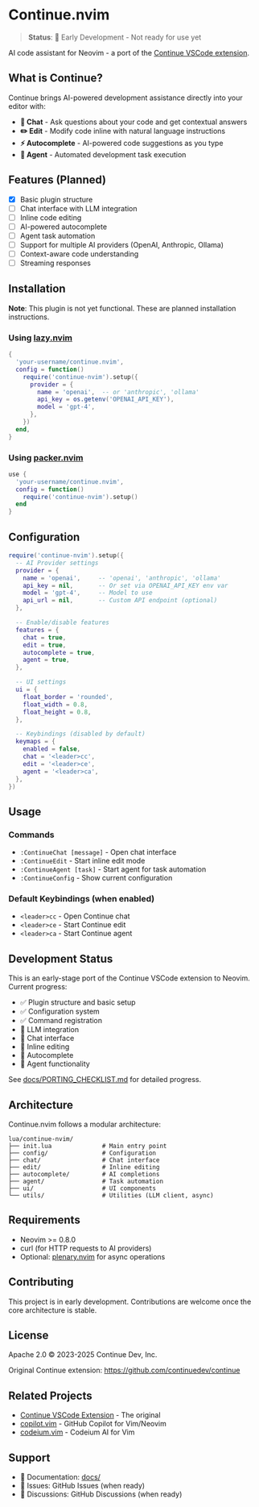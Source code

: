 # Continue.nvim

> **Status**: 🚧 Early Development - Not ready for use yet

AI code assistant for Neovim - a port of the [Continue VSCode extension](https://github.com/continuedev/continue).

## What is Continue?

Continue brings AI-powered development assistance directly into your editor with:

- **💬 Chat** - Ask questions about your code and get contextual answers
- **✏️ Edit** - Modify code inline with natural language instructions
- **⚡ Autocomplete** - AI-powered code suggestions as you type
- **🤖 Agent** - Automated development task execution

## Features (Planned)

- [x] Basic plugin structure
- [ ] Chat interface with LLM integration
- [ ] Inline code editing
- [ ] AI-powered autocomplete
- [ ] Agent task automation
- [ ] Support for multiple AI providers (OpenAI, Anthropic, Ollama)
- [ ] Context-aware code understanding
- [ ] Streaming responses

## Installation

**Note**: This plugin is not yet functional. These are planned installation instructions.

### Using [lazy.nvim](https://github.com/folke/lazy.nvim)

```lua
{
  'your-username/continue.nvim',
  config = function()
    require('continue-nvim').setup({
      provider = {
        name = 'openai',  -- or 'anthropic', 'ollama'
        api_key = os.getenv('OPENAI_API_KEY'),
        model = 'gpt-4',
      },
    })
  end,
}
```

### Using [packer.nvim](https://github.com/wbthomason/packer.nvim)

```lua
use {
  'your-username/continue.nvim',
  config = function()
    require('continue-nvim').setup()
  end
}
```

## Configuration

```lua
require('continue-nvim').setup({
  -- AI Provider settings
  provider = {
    name = 'openai',     -- 'openai', 'anthropic', 'ollama'
    api_key = nil,       -- Or set via OPENAI_API_KEY env var
    model = 'gpt-4',     -- Model to use
    api_url = nil,       -- Custom API endpoint (optional)
  },

  -- Enable/disable features
  features = {
    chat = true,
    edit = true,
    autocomplete = true,
    agent = true,
  },

  -- UI settings
  ui = {
    float_border = 'rounded',
    float_width = 0.8,
    float_height = 0.8,
  },

  -- Keybindings (disabled by default)
  keymaps = {
    enabled = false,
    chat = '<leader>cc',
    edit = '<leader>ce',
    agent = '<leader>ca',
  },
})
```

## Usage

### Commands

- `:ContinueChat [message]` - Open chat interface
- `:ContinueEdit` - Start inline edit mode
- `:ContinueAgent [task]` - Start agent for task automation
- `:ContinueConfig` - Show current configuration

### Default Keybindings (when enabled)

- `<leader>cc` - Open Continue chat
- `<leader>ce` - Start Continue edit
- `<leader>ca` - Start Continue agent

## Development Status

This is an early-stage port of the Continue VSCode extension to Neovim. Current progress:

- ✅ Plugin structure and basic setup
- ✅ Configuration system
- ✅ Command registration
- 🚧 LLM integration
- 🚧 Chat interface
- 🚧 Inline editing
- 🚧 Autocomplete
- 🚧 Agent functionality

See [docs/PORTING_CHECKLIST.md](docs/PORTING_CHECKLIST.md) for detailed progress.

## Architecture

Continue.nvim follows a modular architecture:

```
lua/continue-nvim/
├── init.lua              # Main entry point
├── config/               # Configuration
├── chat/                 # Chat interface
├── edit/                 # Inline editing
├── autocomplete/         # AI completions
├── agent/                # Task automation
├── ui/                   # UI components
└── utils/                # Utilities (LLM client, async)
```

## Requirements

- Neovim >= 0.8.0
- curl (for HTTP requests to AI providers)
- Optional: [plenary.nvim](https://github.com/nvim-lua/plenary.nvim) for async operations

## Contributing

This project is in early development. Contributions are welcome once the core architecture is stable.

## License

Apache 2.0 © 2023-2025 Continue Dev, Inc.

Original Continue extension: https://github.com/continuedev/continue

## Related Projects

- [Continue VSCode Extension](https://github.com/continuedev/continue) - The original
- [copilot.vim](https://github.com/github/copilot.vim) - GitHub Copilot for Vim/Neovim
- [codeium.vim](https://github.com/Exafunction/codeium.vim) - Codeium AI for Vim

## Support

- 📖 Documentation: [docs/](docs/)
- 🐛 Issues: GitHub Issues (when ready)
- 💬 Discussions: GitHub Discussions (when ready)
